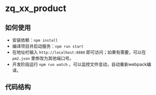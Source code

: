 # zq_xx_product
## 如何使用
- 安装依赖：`npm install`
- 编译项目并启动服务：`npm run start`
- 在地址栏输入 `http://localhost:8888` 即可访问；如果有需要，可以在 `pm2.json` 里修改为其他端口号。
- 开发阶段运行 `npm run watch` ，可以监控文件变动，自动重新webpack编译。

## 代码结构
